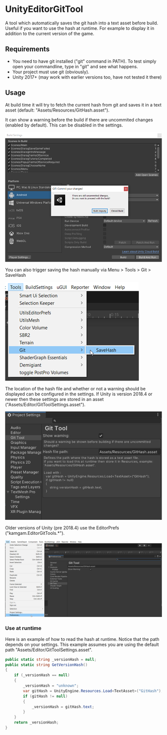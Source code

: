 # UnityEditorGitTool
A tool which automatically saves the git hash into a text asset before build. Useful if you want to use the hash at runtime. For example to display it in addition to the current version of the game.

## Requirements
* You need to have git installed ("git" command in PATH). To test simply open your commandline, type in "git" and see what happens.
* Your project must use git (obviously).
* Unity 2017+ (may work with earlier versions too, have not tested it there)

## Usage

At build time it will try to fetch the current hash from git and saves it in a text asset (default: "Assets/Resources/GitHash.asset").

It can show a warning before the build if there are uncommited changes (enabled by default). This can be disabled in the settings.

![Alt Warning Dialog](documentation/warning.png?raw=true "Warning dialog at build time.")

You can also trigger saving the hash manually via Menu > Tools > Git > SaveHash

![Alt Menu](documentation/menu.png?raw=true "Save hash manually.")

The location of the hash file and whether or not a warning should be displayed can be configured in the settings. If Unity is version 2018.4 or newer then these settings are stored in an asset ("Assets/Editor/GitToolSettings.asset").

![Alt Settings 2018.4+](documentation/settings.png?raw=true "Settings")

Older versions of Unity (pre 2018.4) use the EditorPrefs ("kamgam.EditorGitTools.*").

![Alt Settings < 2018.4](documentation/prefs.png?raw=true "Settings")

### Use at runtime
Here is an example of how to read the hash at runtime. Notice that the path depends on your settings. This example assumes you are using the default path "Assets/Editor/GitToolSettings.asset".
```csharp
public static string _versionHash = null;
public static string GetVersionHash()
{
    if (_versionHash == null)
    {
        _versionHash = "unknown";
        var gitHash = UnityEngine.Resources.Load<TextAsset>("GitHash");
        if (gitHash != null)
        {
            _versionHash = gitHash.text;
        }
    }
    return _versionHash;
}
```